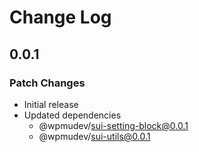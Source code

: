 # Change Log

## 0.0.1

### Patch Changes

- Initial release
- Updated dependencies
  - @wpmudev/sui-setting-block@0.0.1
  - @wpmudev/sui-utils@0.0.1
